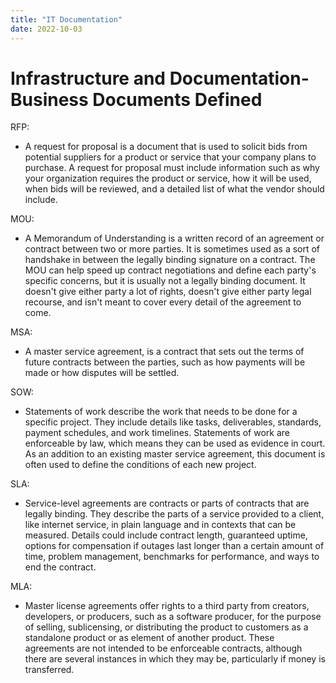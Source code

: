 ```yaml
---
title: "IT Documentation"
date: 2022-10-03
---
```


# Infrastructure and Documentation-Business Documents Defined

RFP:
- A request for proposal is a document that is used to solicit bids from potential suppliers for a product or service that your company plans to purchase. A request for proposal must include information such as why your organization requires the product or service, how it will be used, when bids will be reviewed, and a detailed list of what the vendor should include.

MOU:
- A Memorandum of Understanding is a written record of an agreement or contract between two or more parties. It is sometimes used as a sort of handshake in between the legally binding signature on a contract. The MOU can help speed up contract negotiations and define each party's specific concerns, but it is usually not a legally binding document. It doesn't give either party a lot of rights, doesn't give either party legal recourse, and isn't meant to cover every detail of the agreement to come.

MSA:
- A master service agreement, is a contract that sets out the terms of future contracts between the parties, such as how payments will be made or how disputes will be settled.

SOW:
- Statements of work describe the work that needs to be done for a specific project. They include details like tasks, deliverables, standards, payment schedules, and work timelines. Statements of work are enforceable by law, which means they can be used as evidence in court. As an addition to an existing master service agreement, this document is often used to define the conditions of each new project.
    
SLA:
- Service-level agreements are contracts or parts of contracts that are legally binding. They describe the parts of a service provided to a client, like internet service, in plain language and in contexts that can be measured. Details could include contract length, guaranteed uptime, options for compensation if outages last longer than a certain amount of time, problem management, benchmarks for performance, and ways to end the contract.
    
MLA:
- Master license agreements offer rights to a third party from creators, developers, or producers, such as a software producer, for the purpose of selling, sublicensing, or distributing the product to customers as a standalone product or as element of another product. These agreements are not intended to be enforceable contracts, although there are several instances in which they may be, particularly if money is transferred.
